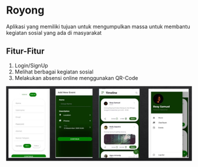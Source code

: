 # Royong

Aplikasi yang memiliki tujuan untuk mengumpulkan massa untuk membantu kegiatan sosial yang ada di masyarakat

## Fitur-Fitur
1. Login/SignUp
2. Melihat berbagai kegiatan sosial
3. Melakukan absensi online menggunakan QR-Code

<img src="royong.JPG">
